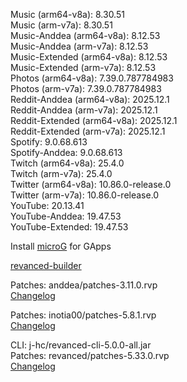Music (arm64-v8a): 8.30.51  
Music (arm-v7a): 8.30.51  
Music-Anddea (arm64-v8a): 8.12.53  
Music-Anddea (arm-v7a): 8.12.53  
Music-Extended (arm64-v8a): 8.12.53  
Music-Extended (arm-v7a): 8.12.53  
Photos (arm64-v8a): 7.39.0.787784983  
Photos (arm-v7a): 7.39.0.787784983  
Reddit-Anddea (arm64-v8a): 2025.12.1  
Reddit-Anddea (arm-v7a): 2025.12.1  
Reddit-Extended (arm64-v8a): 2025.12.1  
Reddit-Extended (arm-v7a): 2025.12.1  
Spotify: 9.0.68.613  
Spotify-Anddea: 9.0.68.613  
Twitch (arm64-v8a): 25.4.0  
Twitch (arm-v7a): 25.4.0  
Twitter (arm64-v8a): 10.86.0-release.0  
Twitter (arm-v7a): 10.86.0-release.0  
YouTube: 20.13.41  
YouTube-Anddea: 19.47.53  
YouTube-Extended: 19.47.53  

Install [microG](https://github.com/ReVanced/GmsCore/releases) for GApps  

[revanced-builder](https://github.com/geologically/revanced-builder)
  
Patches: anddea/patches-3.11.0.rvp  
[Changelog](https://github.com/anddea/revanced-patches/releases/tag/v3.11.0)

Patches: inotia00/patches-5.8.1.rvp  
[Changelog](https://github.com/inotia00/revanced-patches/releases/tag/v5.8.1)

CLI: j-hc/revanced-cli-5.0.0-all.jar  
Patches: revanced/patches-5.33.0.rvp  
[Changelog](https://github.com/revanced/revanced-patches/releases/tag/v5.33.0)  
